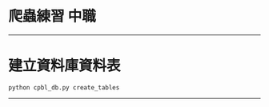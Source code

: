 # 爬蟲練習 中職
---------------------------------------
# 建立資料庫資料表
    python cpbl_db.py create_tables
---------------------------------------